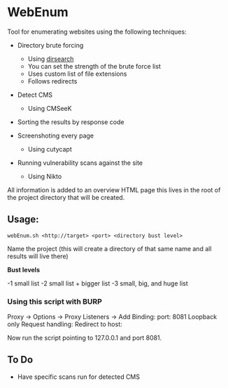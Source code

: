 # WebEnum

Tool for enumerating websites using the following techniques:

- Directory brute forcing 
    - Using [dirsearch](https://github.com/maurosoria/dirsearch)
    - You can set the strength of the brute force list
    - Uses custom list of file extensions
    - Follows redirects
   
    
- Detect CMS 
    - Using CMSeeK

- Sorting the results by response code

- Screenshoting every page
    - Using cutycapt

- Running vulnerability scans against the site
    - Using Nikto
  
  
 All information is added to an overview HTML page this lives in the root of the project directory that will be created.
 


## Usage:

    webEnum.sh <http://target> <port> <directory bust level>
    
Name the project (this will create a directory of that same name and all results will live there)
    
  **Bust levels**
  
  -1 small list 
  -2 small list + bigger list
  -3 small, big, and huge list
    
    
    
### Using this script with BURP

Proxy -> Options -> Proxy Listeners -> Add
Binding: port: 8081  Loopback only
Request handling: Redirect to host: <target IP> <target port>
  
  Now run the script pointing to 127.0.0.1 and port 8081.
  
  
## To Do 

- Have specific scans run for detected CMS
